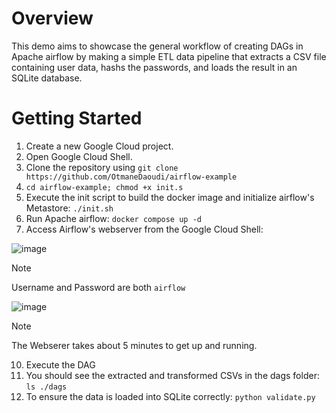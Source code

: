 # Overview
This demo aims to showcase the general workflow of creating DAGs in Apache airflow by making a simple ETL data pipeline that extracts a CSV file containing user data, hashs the passwords, and loads the result in an SQLite database.

# Getting Started
1. Create a new Google Cloud project.
2. Open Google Cloud Shell.
3. Clone the repository using `git clone https://github.com/OtmaneDaoudi/airflow-example`
4. `cd airflow-example; chmod +x init.s`
5. Execute the init script to build the docker image and initialize airflow's Metastore: `./init.sh`
6. Run Apache airflow: `docker compose up -d`
7. Access Airflow's webserver from the Google Cloud Shell:

![image](https://github.com/user-attachments/assets/582a4c74-862e-4e87-9274-633c09b510a7)

> [!note]
> Username and Password are both `airflow`

![image](https://github.com/user-attachments/assets/089bea74-bd00-43d1-8379-466b18d97765)

> [!note]
> The Webserer takes about 5 minutes to get up and running.

10. Execute the DAG
11. You should see the extracted and transformed CSVs in the dags folder: `ls ./dags`
12. To ensure the data is loaded into SQLite correctly: `python validate.py`

